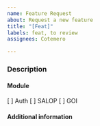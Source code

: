 ```yaml
---
name: Feature Request
about: Request a new feature
title: "[Feat]"
labels: feat, to review
assignees: Cotemero

---
```


### Description 
<!-- Allow the users to upload documents and images to GOI events -->

#### Module
<!-- Check what module applies. You can find the module by checking the URL. (Example: salop.example, goi.example, auth.example) -->
[ ] Auth
[ ] SALOP
[ ] GOI

#### Additional information
<!-- Could be what APIs to use, where to store files, etc -->
